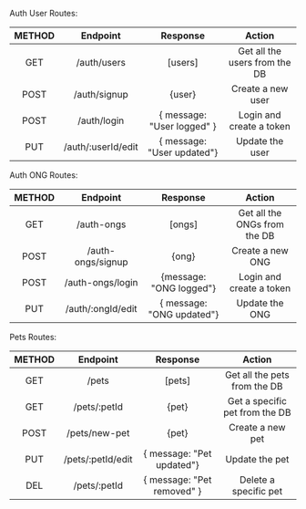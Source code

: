 Auth User Routes:

| METHOD  | Endpoint      | Response  | Action                        |
|:-------:|:-------------:|:---------:|:-----------------------------:|
| GET     | /auth/users   | [users]   | Get all the users from the DB |
| POST    | /auth/signup  |  {user}   | Create a new user             |
| POST    | /auth/login   |  { message: "User logged" }  | Login and create a token      |
| PUT     | /auth/:userId/edit | { message: "User updated"} | Update the user |

Auth ONG Routes:

| METHOD  | Endpoint      | Response  | Action                        |
|:-------:|:-------------:|:---------:|:-----------------------------:|
| GET     | /auth-ongs    | [ongs]    | Get all the ONGs from the DB  |
| POST    | /auth-ongs/signup  |  {ong}   | Create a new ONG             |
| POST    | /auth-ongs/login   |  {message: "ONG logged"}  | Login and create a token      |
| PUT     | /auth/:ongId/edit | { message: "ONG updated"} | Update the ONG |

Pets Routes:

| METHOD  | Endpoint      | Response  | Action                        |
|:-------:|:-------------:|:---------:|:-----------------------------:|
| GET     | /pets    | [pets]    | Get all the pets from the DB  |
| GET     | /pets/:petId  | {pet}    | Get a specific pet from the DB  |
| POST    | /pets/new-pet  |  {pet}   | Create a new pet             |
| PUT     | /pets/:petId/edit | { message: "Pet updated"} | Update the pet |
| DEL     | /pets/:petId | { message: "Pet removed" } | Delete a specific pet